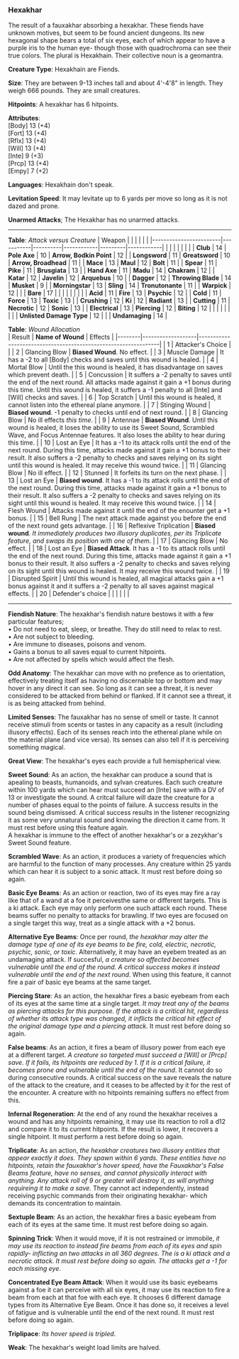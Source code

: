 ### Hexakhar
The result of a fauxakhar absorbing a hexakhar. These fiends have unknown motives, but seem to be found ancient dungeons. Its new hexagonal shape bears a total of six eyes, each of which appear to have a purple iris to the human eye- though those with quadrochroma can see their true colors. The plural is Hexakhain. Their collective noun is a geomantra.

**Creature Type**: Hexakhain are Fiends.

**Size**: They are between 9-13 inches tall and about 4'-4'8" in length. They weigh 666 pounds. They are small creatures.

**Hitpoints**: A hexakhar has 6 hitpoints.

**Attributes**:  
[Body] 13 (+4)  
[Fort] 13 (+4)  
[Rflx] 13 (+4)  
[Will] 13 (+4)  
[Inte] 9  (+3)  
[Prcp] 13 (+4)  
[Empy] 7  (+2)  

**Languages**: Hexakhain don't speak.

**Levitation Speed**: It may levitate up to 6 yards per move so long as it is not dazed and prone.

**Unarmed Attacks**; The Hexakhar has no unarmed attacks.

-----

**Table**: *Attack versus Creature*
| Weapon                 |          |            |         |            |         |
|------------------------|-----------|----------|------------|---------|------------|
|                        |          |            |         |            |         |
| **Club**                   | 14     | **Pole Axe**       | 10     | **Arrow, Bodkin Point**    | 12    |
| **Longsword**              | 11     | **Greatsword**     | 10     | **Arrow, Broadhead**       | 11    |
| **Mace**                   | 13     | **Maul**           | 12     | **Bolt** | 11    |
| **Spear**                  | 11     | **Pike**           | 11     | **Brusgiata** | 13     |
| **Hand Axe**               | 11     | **Madu**           | 14     | **Chakram** | 12    |
| **Katar**                  | 12     | **Javelin**        | 12     | **Arquebus** | 10    |
| **Dagger**                 | 12     | **Throwing Blade** | 14     | **Musket** | 9     |
| **Morningstar**            | 13     | **Sling**          | 14     | **Tronutonante** | 11    |
| **Warpick**                | 12     |          |          |   **Bare** |  17  |
|                        |           |          |            |         |            |
| **Acid**                   | 11     | **Fire**           | 13     | **Psychic** | 12     |
| **Cold**                   | 11     | **Force**          | 13     | **Toxic**  | 13     |
| **Crushing**               | 12     | **Ki**             | 12     | **Radiant** | 13     |
| **Cutting**                | 11     | **Necrotic**       | 12     | **Sonic** | 13    |
| **Electrical**             | 13     | **Piercing**       | 12     | **Biting** | 12    |
|                        |           |          |            |         |            |
| **Unlisted Damage Type** | 12 |    |     | **Undamaging** | 14 |



**Table**: *Wound Allocation*  
| Result | **Name of Wound** | Effects                                                        |
|--------|-------------------|----------------------------------------------------------------|
|   1    | Attacker's Choice |                                                                |
|   2    | Glancing Blow     | **Biased Wound**. No effect.   |
|   3    | Muscle Damage     | It has a -2 to all [Body] checks and saves until this wound is healed. |
|   4    | Mortal Blow       | Until the this wound is healed, it has disadvantage on saves which prevent death. |
|   5    | Concussion        | It suffers a -2 penalty to saves until the end of the next round. All attacks made against it gain a +1 bonus during this time. Until this wound is healed, it suffers a -1 penalty to all [Inte] and [Will] checks and saves. |
|   6    | Top Scratch       | Until this wound is healed, it cannot listen into the ethereal plane anymore. |
|   7    | Stinging Wound    | **Biased wound**. -1 penalty to checks until end of next round. |
|   8    | Glancing Blow     | No ill effects _this time_.                                     |
|   9    | Antennae          | **Biased Wound**. Until this wound is healed, it loses the ability to use its Sweet Sound, Scrambled Wave, and Focus Antennae features. It also loses the ability to hear during this time. |
|   10   | Lost an Eye       | It has a -1 to its attack rolls until the end of the next round. During this time, attacks made against it gain a +1 bonus to their result. It also suffers a -2 penalty to checks and saves relying on its sight until this wound is healed. It may receive this wound twice. |
|   11   | Glancing Blow     | No ill effect. |
|   12   | Stunned           | It forfeits its turn on the next phase. |
|   13   | Lost an Eye       | **Biased wound**. It has a -1 to its attack rolls until the end of the next round. During this time, attacks made against it gain a +1 bonus to their result. It also suffers a -2 penalty to checks and saves relying on its sight until this wound is healed. It may receive this wound twice. |
|   14   | Flesh Wound       | Attacks made against it until the end of the enounter get a +1 bonus. |
|   15   | Bell Rung         | The next attack made against you before the end of the next round gets advantage.  |
|   16   | Reflexive Triplication  | **Biased wound**. *It immediately produces two illusory duplicates, per its Triplicate feature, and swaps its position with one of them*. |
|   17   | Glancing Blow     | No effect. |
|   18   | Lost an Eye       | **Biased Attack**. It has a -1 to its attack rolls until the end of the next round. During this time, attacks made against it gain a +1 bonus to their result. It also suffers a -2 penalty to checks and saves relying on its sight until this wound is healed. It may receive this wound twice. |
|   19   | Disrupted Spirit  | Until this wound is healed, all magical attacks gain a +1 bonus against it and it suffers a -2 penalty to all saves against magical effects. |
|   20   | Defender's choice |                                   |
|        |                                                |                                   |

-----

**Fiendish Nature**: The hexakhar's fiendish nature bestows it with a few particular features;  
 • Do not need to eat, sleep, or breathe. They do still need to relax to rest.  
 • Are not subject to bleeding.  
 • Are immune to diseases, poisons and venom.  
 • Gains a bonus to all saves equal to current hitpoints.  
 • Are not affected by spells which would affect the flesh.   
 
**Odd Anatomy**: The hexakhar can move with no prefence as to orientation, effectively treating itself as having no discernable top or bottom and may hover in any direct it can see. So long as it can see a threat, it is never considered to be attacked from behind or flanked. If it cannot see a threat, it is as being attacked from behind.

**Limited Senses**: The fauxakhar has no sense of smell or taste. It cannot receive stimuli from scents or tastes in any capacity as a result (including illusory effects). Each of its senses reach into the ethereal plane while on the material plane (and vice versa). Its senses can also tell if it is perceiving something magical.

**Great View**: The hexakhar's eyes each provide a full hemispherical view.

**Sweet Sound**: As an action, the hexakhar can produce a sound that is apealing to beasts, humanoids, and sylvan creatures. Each such creature within 100 yards which can hear must succeed an [Inte] save with a DV of 13 or investigate the sound. A critcal failure will daze the creature for a number of phases equal to the points of failure. A success results in the sound being dismissed. A critical success results in the listener recognizing it as some very unnatural sound and knowing the direction it came from. It must rest before using this feature again.  
A hexakhar is immune to the effect of another hexakhar's or a zezykhar's Sweet Sound feature.

**Scrambled Wave**: As an action, it produces a variety of frequencies which are harmful to the function of many processes. Any creature within 25 yards which can hear it is subject to a sonic attack. It must rest before doing so again.

**Basic Eye Beams**: As an action or reaction, two of its eyes may fire a ray like that of a wand at a foe it perceivesthe same or different targets. This is a ki attack. Each eye may only perform one such attack each round. These beams suffer no penalty to attacks for brawling. If two eyes are focused on a single target this way, treat as a single attack with a +2 bonus.

**Alternative Eye Beams**: Once per round, *the hexakhar may alter the damage type of one of its eye beams to be fire, cold, electric, necrotic, psychic, sonic, or toxic*. Alternatively, it may have an eyebem treated as an undamaging attack. If succesful, *a creature so affected becomes vulnerable until the end of the round. A critical success makes it instead vulnerable until the end of the next round*. When using this feature, it cannot fire a pair of basic eye beams at the same target.

**Piercing Stare**: As an action, the hexakhar fires a basic eyebeam from each of its eyes at the same time at a single target. *It may treat any of the beams as piercing attacks for this purpose. If the attack is a critical hit, regardless of whether its attack type was changed, it inflicts the critical hit effect of the original damage type and a piercing attack*. It must rest before doing so again.

**False beams**: As an action, it fires a beam of illusory power from each eye at a different target. *A creature so targeted must succeed a [Will] or [Prcp] save. If it fails, its hitpoints are reduced by 1. If it is a critical failure, it becomes prone and vulnerable until the end of the round*. It cannot do so during consecutive rounds. A critical success on the save reveals the nature of the attack to the creature, and it ceases to be affected by it for the rest of the encounter. A creature with no hitpoints remaining suffers no effect from this.

**Infernal Regeneration**: At the end of any round the hexakhar receives a wound and has any hitpoints remaining, it may use its reaction to roll a d12 and compare it to its current hitpoints. If the result is lower, it recovers a single hitpoint. It must perform a rest before doing so again.

**Triplicate**: As an action, *the hexakhar creatures two illusory entities that appear exactly it does. They spawn within 6 yards. These entities have no hitpoints, retain the fauxakhar's hover speed, have the Fauxakhar's False Beams feature, have no senses, and cannot physically interact with anything. Any attack roll of 9 or greater will destroy it, as will anything requireing it to make a save*. They cannot act independently, instead receiving psychic commands from their originating hexakhar- which demands its concentration to maintain.

**Sextuple Beam**: As an action, the hexakhar fires a basic eyebeam from each of its eyes at the same time. It must rest before doing so again.

**Spinning Trick**: When it would move, if it is not restrained or immobile, *it may use its reaction to instead fire beams from each of its eyes and spin rapidly- inflicting an two attacks in all 360 degrees. The is a ki attack and a necrotic attack. It must rest before doing so again. The attacks get a -1 for each missing eye*.

**Concentrated Eye Beam Attack**: When it would use its basic eyebeams against a foe it can perceive with all six eyes, it may use its reaction to fire a beam from each at that foe with each eye. It chooses 6 different damage types from its Alternative Eye Beam. Once it has done so, it receives a level of fatigue and is vulnerable until the end of the next round. It must rest before doing so again.

**Triplipace**: *Its hover speed is tripled*.

**Weak**: The hexakhar's weight load limits are halved.
